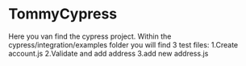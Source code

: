 # TommyCypress
Here you van find the cypress project. Within the cypress/integration/examples folder you will find 3 test files:
1.Create account.js
2.Validate and add address
3.add new address.js
